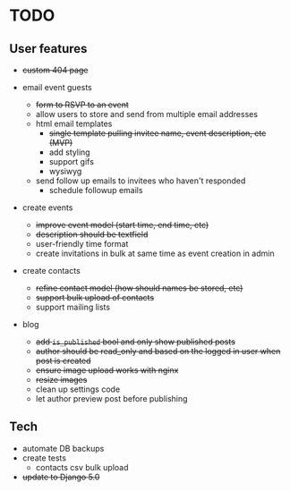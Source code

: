 # TODO

## User features

- ~~custom 404 page~~

- email event guests
  - ~~form to RSVP to an event~~
  - allow users to store and send from multiple email addresses
  - html email templates
    - ~~single template pulling invitee name, event description, etc (MVP)~~
    - add styling
    - support gifs
    - wysiwyg
  - send follow up emails to invitees who haven't responded
    - schedule followup emails

- create events
  - ~~improve event model (start time, end time, etc)~~
  - ~~description should be textfield~~
  - user-friendly time format
  - create invitations in bulk at same time as event creation in admin

- create contacts
  - ~~refine contact model (how should names be stored, etc)~~
  - ~~support bulk upload of contacts~~
  - support mailing lists

- blog
  - ~~add `is_published` bool and only show published posts~~
  - ~~author should be read_only and based on the logged in user when post is created~~
  - ~~ensure image upload works with nginx~~
  - ~~resize images~~
  - clean up settings code
  - let author preview post before publishing

## Tech

- automate DB backups
- create tests
  - contacts csv bulk upload
- ~~update to Django 5.0~~
